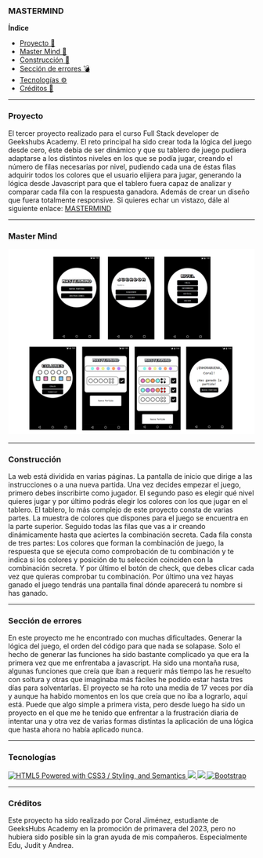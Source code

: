 ### MASTERMIND

**Índice**
- [Proyecto 🧩](#qué-es)
- [Master Mind 👾](#master-mind)
- [Construcción 🌱](#construcción)
- [Sección de errores 💣](#sección-de-errores)
- [Tecnologías ⚙️](#tecnologías)
- [Créditos 📜](#créditos)
---

### Proyecto

El tercer proyecto realizado para el curso Full Stack developer de Geekshubs Academy.
El reto principal ha sido crear toda la lógica del juego desde cero, éste debía de ser dinámico y que su tablero de juego pudiera adaptarse a los distintos niveles en los que se podía jugar, creando el número de filas necesarias por nivel, pudiendo cada una de éstas filas adquirir todos los colores que el usuario elijiera para jugar, generando la lógica desde Javascript para que el tablero fuera capaz de analizar y comparar cada fila con la respuesta ganadora. Además de crear un diseño que fuera totalmente responsive. Si quieres echar un vistazo, dále al siguiente enlace: [MASTERMIND](https://coral-jm.github.io/cjm-fsd-val-MASTERMIND-2023/)

---

### Master Mind
![alt text](/img/master.jpg)



---

### Construcción

La web está dividida en varias páginas. 
La pantalla de inicio que dirige a las instrucciones o a una nueva partida. Una vez decides empezar el juego, primero debes inscribirte como jugador. El segundo paso es elegir qué nivel quieres jugar y por último podrás elegir los colores con los que jugar en el tablero. El tablero, lo más complejo de este proyecto consta de varias partes. La muestra de colores que dispones para el juego se encuentra en la parte superior. Seguido todas las filas que vas a ir creando dinámicamente hasta que aciertes la combinación secreta. Cada fila consta de tres partes: Los colores que forman la combinación de juego, la respuesta que se ejecuta como comprobación de tu combinación y te indica si los colores y posición de tu selección coinciden con la combinación secreta. Y por último el botón de check, que debes clicar cada vez que quieras comprobar tu combinación.
Por último una vez hayas ganado el juego tendrás una pantalla final dónde aparecerá tu nombre si has ganado. 

---
### Sección de errores

En este proyecto me he encontrado con muchas dificultades. Generar la lógica del juego, el orden del código para que nada se solapase. Solo el hecho de generar las funciones ha sido bastante complicado ya que era la primera vez que me enfrentaba a javascript. Ha sido una montaña rusa, algunas funciones que creía que iban a requerir más tiempo las he resuelto con soltura y otras que imaginaba más fáciles he podido estar hasta tres días para solventarlas. El proyecto se ha roto una media de 17 veces por día y aunque ha habido momentos en los que creía que no iba a lograrlo, aquí está. Puede que algo simple a primera vista, pero desde luego ha sido un proyecto en el que me he tenido que enfrentar a la frustración diaria de intentar una y otra vez de varias formas distintas la aplicación de una lógica que hasta ahora no había aplicado nunca. 

---

### Tecnologías

<a href="http://www.w3.org/html/logo/">
<img src="https://www.w3.org/html/logo/badge/html5-badge-h-css3-semantics.png" width="80" height="30" alt="HTML5 Powered with CSS3 / Styling, and Semantics" title="HTML5 Powered with CSS3 / Styling, and Semantics">
</a>
<a href="https://developer.mozilla.org/es/docs/Web/JavaScript">
    <img src= "https://img.shields.io/badge/javascipt-EFD81D?style=for-the-badge&logo=javascript&logoColor=black"/>
</a>
<a href="https://developer.mozilla.org/es/docs/Web/CSS">
    <img src= "https://user-images.githubusercontent.com/121863208/227808642-a8dcfecb-74b9-4796-8b2b-7bfe5cf1b4ba.svg"/>
</a>
<a target="_blank" rel="noopener noreferrer nofollow" href="https://camo.githubusercontent.com/b768ae6e4f89b74512e6de02a8367fd71465bc3d88ef1cf2f1622e2017c32bea/68747470733a2f2f696d672e736869656c64732e696f2f62616467652f626f6f7473747261702d2532333536334437432e7376673f7374796c653d666f722d7468652d6261646765266c6f676f3d626f6f747374726170266c6f676f436f6c6f723d7768697465"><img src="https://camo.githubusercontent.com/b768ae6e4f89b74512e6de02a8367fd71465bc3d88ef1cf2f1622e2017c32bea/68747470733a2f2f696d672e736869656c64732e696f2f62616467652f626f6f7473747261702d2532333536334437432e7376673f7374796c653d666f722d7468652d6261646765266c6f676f3d626f6f747374726170266c6f676f436f6c6f723d7768697465" alt="Bootstrap" data-canonical-src="https://img.shields.io/badge/bootstrap-%23563D7C.svg?style=for-the-badge&amp;logo=bootstrap&amp;logoColor=white" style="max-width: 100%;"></a>

---
### Créditos

Este proyecto ha sido realizado por Coral Jiménez, estudiante de GeeksHubs Academy en la promoción de primavera del 2023, pero no hubiera sido posible sin la gran ayuda de mis compañeros. Especialmente Edu, Judit y Andrea. 
